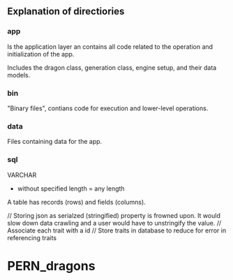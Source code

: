 ## Explanation of directiories

### app

Is the application layer an contains all code related to the operation and initialization of the app.

Includes the dragon class, generation class, engine setup, and their data models.

### bin

"Binary files", contians code for execution and lower-level operations.

### data

Files containing data for the app.

### sql

VARCHAR

- without specified length = any length

A table has records (rows) and fields (columns).

// Storing json as serialzed (stringified) property is frowned upon. It would slow down data crawling and a user would have to unstringify the value.
// Associate each trait with a id
// Store traits in database to reduce for error in referencing traits
# PERN_dragons
